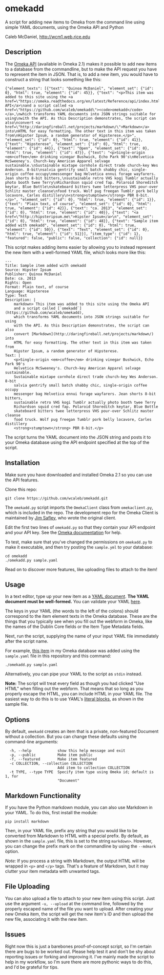 omekadd
=======

A script for adding new items to Omeka from the command line using simple YAML
documents, using the Omeka API and Python

Caleb McDaniel, <http://wcm1.web.rice.edu>

Description
-----------

The [Omeka
API](https://omeka.readthedocs.org/en/latest/Reference/api/index.html)
(available in Omeka 2.1) makes it possible to add new items to a
database from the commandline, but to make the API request you have to
represent the item in JSON. That is, to add a new item, you would have
to construct a string that looks something like this:

~~~~ {.json}
{"element_texts": [{"text": "Quinoa McDaniel", "element_set": {"id": 0}, "html": true, "element": {"id": 45}}, {"text": "<p>This item was added to this site using the <a href=\"https://omeka.readthedocs.org/en/latest/Reference/api/index.html\">Omeka API</a>\nand a script called <a href=\"https://github.com/wcaleb/omekadd\"><code>omekadd</code></a>,\nwhich transforms YAML documents into JSON strings suitable for using\nwith the API. As this Description demonstrates, the script can also\nconvert <a href=\"http://daringfireball.net/projects/markdown/\">Markdown</a> into\nHTML for easy formatting. The other text in this item was taken from\nHipster Ipsum, a random generator of Hipsterese.</p>", "element_set": {"id": 0}, "html": true, "element": {"id": 41}}, {"text": "Hipsterese", "element_set": {"id": 0}, "html": true, "element": {"id": 44}}, {"text": "Open", "element_set": {"id": 0}, "html": true, "element": {"id": 47}}, {"text": "<p>Single-origin <em>coffee</em> drinking vinegar Bushwick, Echo Park 90's\nHelvetica McSweeney's. Church-key American Apparel selvage sustainable.\nSustainable mixtape cornhole direct trade church-key Wes Anderson. 8-bit\nsalvia gentrify small batch shabby chic, single-origin coffee occupy\nmessenger bag Helvetica ennui forage wayfarers. Jean shorts 8-bit bitters,\nsustainable retro VHS kogi Tumblr actually photo booth twee Terry\nRichardson squid cred fap. Polaroid Shoreditch keytar, Blue Bottle\nskateboard bitters twee letterpress VHS pour-over Schlitz master cleanse\nfood truck. Wolf pug freegan Tumblr pork belly locavore, Carles distillery\n<strong>stumptown</strong> PBR 8-bit.</p>", "element_set": {"id": 0}, "html": true, "element": {"id": 1}}, {"text": "Plain text, of course", "element_set": {"id": 0}, "html": true, "element": {"id": 42}}, {"text": "ca. 2013", "element_set": {"id": 0}, "html": true, "element": {"id": 40}}, {"text": "<a href=\"http://hipsteripsum.me\">Hipster Ipsum</a>\n", "element_set": {"id": 0}, "html": true, "element": {"id": 48}}, {"text": "Sample item added with omekadd", "element_set": {"id": 0}, "html": true, "element": {"id": 50}}, {"text": "Text", "element_set": {"id": 0}, "html": true, "element": {"id": 51}}], "item_type": {"id": 1}, "featured": false, "public": false, "collection": {"id": null}}
~~~~

This script makes adding items easier by allowing you to instead
represent the new item with a well-formed YAML file, which looks more
like this:

    ---
    Title: Sample item added with omekadd
    Source: Hipster Ipsum
    Publisher: Quinoa McDaniel
    Date: ca. 2013
    Rights: Open
    Format: Plain text, of course
    Language: Hipsterese
    Type: Text
    Description: |
        markdown> This item was added to this site using the Omeka API
        and a script called [`omekadd`](https://github.com/wcaleb/omekadd),
        which transforms YAML documents into JSON strings suitable for using
        with the API. As this Description demonstrates, the script can also
        convert [Markdown](http://daringfireball.net/projects/markdown/) into
        HTML for easy formatting. The other text in this item was taken from
        Hipster Ipsum, a random generator of Hipsterese.
    Text: |
        <p>Single-origin <em>coffee</em> drinking vinegar Bushwick, Echo Park 90's
        Helvetica McSweeney's. Church-key American Apparel selvage sustainable.
        Sustainable mixtape cornhole direct trade church-key Wes Anderson. 8-bit
        salvia gentrify small batch shabby chic, single-origin coffee occupy
        messenger bag Helvetica ennui forage wayfarers. Jean shorts 8-bit bitters,
        sustainable retro VHS kogi Tumblr actually photo booth twee Terry
        Richardson squid cred fap. Polaroid Shoreditch keytar, Blue Bottle
        skateboard bitters twee letterpress VHS pour-over Schlitz master cleanse
        food truck. Wolf pug freegan Tumblr pork belly locavore, Carles distillery
        <strong>stumptown</strong> PBR 8-bit.</p>

The script turns the YAML document into the JSON string and posts it to
your Omeka database using the API endpoint specified at the top of the
script.

Installation
------------

Make sure you have downloaded and installed Omeka 2.1 so you can use the API features.

Clone this repo:

	git clone https://github.com/wcaleb/omekadd.git

The `omekadd.py` script imports the `OmekaClient` class from `omekaclient.py`,
which is included in the repo. The development repo for the Omeka Client is
maintained by [Jim Safley](https://github.com/jimsafley/omeka-client-py), who
wrote the original client.

Edit the first two lines of `omekadd.py` so that they contain your API
endpoint and your API key. See the [Omeka
documentation](https://omeka.readthedocs.org/en/latest/Reference/api/for_beginners.html)
for help.

To test, make sure that you've changed the permissions on `omekadd.py` to make
it executable, and then try posting the `sample.yml` to your database:

	cd omekadd
	./omekadd.py sample.yaml

Read on to discover more features, like uploading files to attach to the item!

Usage
-----

In a text editor, type up your new item as a [YAML
document](http://en.wikipedia.org/wiki/YAML). **The YAML document must
be well-formed.** You can validate your YAML
[here](http://yamllint.com).

The keys in your YAML (the words to the left of the colons) should
correspond to the item element texts in the Omeka database. These are the
things that you typically see when you fill out the webform in Omeka,
like the names of the Dublin Core fields or the Item Type Metadata
fields.

Next, run the script, supplying the name of your input YAML file
immediately after the script name.

For example, [this item](http://wcaleb.rice.edu/omeka/items/show/94) in
my Omeka database was added using the `sample.yaml` file in this
repository and this command:

    ./omekadd.py sample.yaml

Alternatively, you can pipe your YAML to the script as `stdin` instead.

**Note:** The script will treat every field as though you had clicked
"Use HTML" when filling out the webform. That means that so long as you
properly escape the HTML, you can include HTML in your YAML file. The
easiest way to do this is to use YAML's [literal
blocks](http://en.wikipedia.org/wiki/YAML#Block_literals), as shown in
the sample file.

Options
-------

By default, `omekadd` creates an item that is a private, non-featured
Document without a collection. But you can change these defaults using
the command-line arguments:

      -h, --help            show this help message and exit
      -p, --public          Make item public
      -f, --featured        Make item featured
      -c COLLECTION, --collection COLLECTION
                            Add item to collection COLLECTION
      -t TYPE, --type TYPE  Specify item type using Omeka id; default is 1, for
                            "Document"

Markdown Functionality
----------------------

If you have the Python markdown module, you can also use Markdown in
your YAML. To do this, first install the module:

    pip install markdown

Then, in your YAML file, prefix any string that you would like to be converted
from Markdown to HTML with a special prefix. By default, as shown in the
`sample.yaml` file, this is set to the string `markdown>`. However, you can
change the prefix mark on the commandline by using the `--mdmark` option.

*Note:* If you process a string with Markdown, the output HTML will be wrapped
in `<p>` and `</p>` tags. That's a feature of Markdown, but it may clutter your
item metadata with unwanted tags.

File Uploading
--------------

You can also upload a file to attach to your new item using this script.
Just use the argument `-u, --upload` at the command line, followed by the
properly escaped name of the file you want to upload. After creating your new
Omeka item, the script will get the new item's ID and then upload the new file,
associating it with the new item.

Issues
------

Right now this is just a barebones proof-of-concept script, so I'm certain
there are bugs to be worked out. Please help test it and don't be shy about
reporting issues or forking and improving it. I've mainly made the script to
help in my workflow, so I'm sure there are more pythonic ways to do this, and
I'd be grateful for tips.
